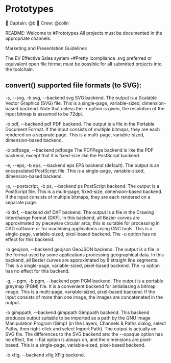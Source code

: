 # Prototypes
🍒 Captain: @b
🍰 Crew: @colin 

README:
Welcome to #Prototypes
All projects must be documented in the appropriate channels. 

Marketing and Presentation Guidelines

The EV Effective Sales system 
💀#Pretty !compliance .svg preferred or equivalent open file format must be possible for all submitted projects into the toolchain. 

## convert() supported file formats (to SVG):
-s, --svg, -b svg, --backend svg
SVG backend. The output is a Scalable Vector Graphics (SVG) file. This is a single-page, variable-sized, dimension-based backend. Note that unless the -r option is given, the resolution of the input bitmap is assumed to be 72dpi.

-b pdf, --backend pdf
PDF backend. The output is a file in the Portable Document Format. If the input consists of multiple bitmaps, they are each rendered on a separate page. This is a multi-page, variable-sized, dimension-based backend.

-b pdfpage, --backend pdfpage
The PDFPage backend is like the PDF backend, except that it is fixed-size like the PostScript backend.

-e, --eps, -b eps, --backend eps
EPS backend (default). The output is an encapsulated PostScript file. This is a single-page, variable-sized, dimension-based backend.

-p, --postscript, -b ps, --backend ps
PostScript backend. The output is a PostScript file. This is a multi-page, fixed-size, dimension-based backend. If the input consists of multiple bitmaps, they are each rendered on a separate page.

-b dxf, --backend dxf
DXF backend. The output is a file in the Drawing Interchange Format (DXF). In this backend, all Bezier curves are approximated by piecewise circular arcs; this is suitable for processing in CAD software or for machining applications using CNC tools. This is a single-page, variable-sized, pixel-based backend. The -u option has no effect for this backend.

-b geojson, --backend geojson
GeoJSON backend. The output is a file in the format used by some applications processing geographical data. In this backend, all Bezier curves are approximated by 8 straight line segments. This is a single-page, variable-sized, pixel-based backend. The -u option has no effect for this backend.

-g, --pgm, -b pgm, --backend pgm
PGM backend. The output is a portable greymap (PGM) file. It is a convenient backend for antialiasing a bitmap image. This is a multi-page, variable-sized, pixel-based backend. If the input consists of more than one image, the images are concatenated in the output.

-b gimppath, --backend gimppath
Gimppath backend. This backend produces output suitable to be imported as a path by the GNU Image Manipulation Program (Gimp) (in the Layers, Channels & Paths dialog, select Paths, then right-click and select Import Path). The output is actually an SVG file. The differences to the SVG backend are: the --opaque option has no effect, the --flat option is always on, and the dimensions are pixel-based. This is a single-page, variable-sized, pixel-based backend.

-b xfig, --backend xfig
XFig backend.

